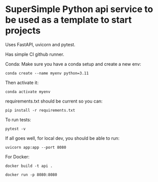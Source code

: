 # SuperSimple Python api service to be used as a template to start projects

Uses FastAPI, uvicorn and pytest. 

Has simple CI github runner. 

Conda: Make sure you have a conda setup and create a new env:  
```
conda create --name myenv python=3.11
```

Then activate it:  
```
conda activate myenv
```

requirements.txt should be current so you can:  
```
pip install -r requirements.txt
```

To run tests:  
```
pytest -v
```

If all goes well, for local dev, you should be able to run:  
```
uvicorn app:app --port 8080
```

For Docker:  
```
docker build -t api .
```

```
docker run -p 8080:8080
```
